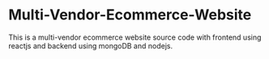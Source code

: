 # Multi-Vendor-Ecommerce-Website
This is a multi-vendor ecommerce website source code with frontend using reactjs and backend using mongoDB and nodejs. 
